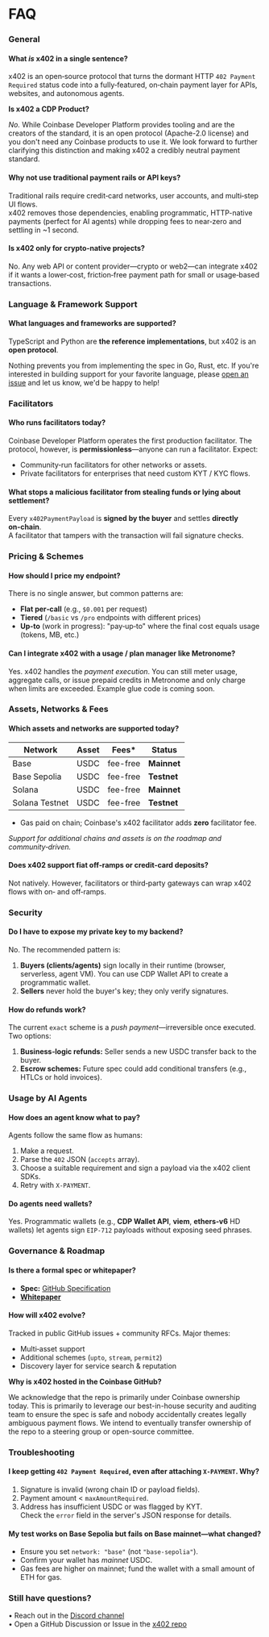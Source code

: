 # FAQ

### General

#### What _is_ x402 in a single sentence?

x402 is an open‑source protocol that turns the dormant HTTP `402 Payment Required` status code into a fully‑featured, on‑chain payment layer for APIs, websites, and autonomous agents.

**Is x402 a CDP Product?**

_No._ While Coinbase Developer Platform provides tooling and are the creators of the standard, it is an open protocol (Apache-2.0 license) and you don't need any Coinbase products to use it. We look forward to further clarifying this distinction and making x402 a credibly neutral payment standard.&#x20;

#### Why not use traditional payment rails or API keys?

Traditional rails require credit‑card networks, user accounts, and multi‑step UI flows.\
x402 removes those dependencies, enabling programmatic, HTTP-native payments (perfect for AI agents) while dropping fees to near‑zero and settling in \~1 second.

#### Is x402 only for crypto‑native projects?

No. Any web API or content provider—crypto or web2—can integrate x402 if it wants a lower‑cost, friction‑free payment path for small or usage‑based transactions.

### Language & Framework Support

#### What languages and frameworks are supported?

TypeScript and Python are **the reference implementations**, but x402 is an **open protocol**.

Nothing prevents you from implementing the spec in Go, Rust, etc. If you're interested in building support for your favorite language, please [open an issue](https://github.com/coinbase/x402/issues) and let us know, we'd be happy to help!

### Facilitators

#### Who runs facilitators today?

Coinbase Developer Platform operates the first production facilitator. The protocol, however, is **permissionless**—anyone can run a facilitator. Expect:

* Community‑run facilitators for other networks or assets.
* Private facilitators for enterprises that need custom KYT / KYC flows.

#### What stops a malicious facilitator from stealing funds or lying about settlement?

Every `x402PaymentPayload` is **signed by the buyer** and settles **directly on‑chain**.\
A facilitator that tampers with the transaction will fail signature checks.

### Pricing & Schemes

#### How should I price my endpoint?

There is no single answer, but common patterns are:

* **Flat per‑call** (e.g., `$0.001` per request)
* **Tiered** (`/basic` vs `/pro` endpoints with different prices)
* **Up‑to** (work in progress): "pay‑up‑to" where the final cost equals usage (tokens, MB, etc.)

#### Can I integrate x402 with a usage / plan manager like Metronome?

Yes. x402 handles the _payment execution_. You can still meter usage, aggregate calls, or issue prepaid credits in Metronome and only charge when limits are exceeded. Example glue code is coming soon.

### Assets, Networks & Fees

#### Which assets and networks are supported today?

| Network        | Asset | Fees\*   | Status      |
| ------------   | ----- | -------- | ----------- |
| Base           | USDC  | fee-free | **Mainnet** |
| Base Sepolia   | USDC  | fee-free | **Testnet** |
| Solana         | USDC  | fee-free | **Mainnet** |
| Solana Testnet | USDC  | fee-free | **Testnet** |

* Gas paid on chain; Coinbase's x402 facilitator adds **zero** facilitator fee.

_Support for additional chains and assets is on the roadmap and community‑driven._

#### Does x402 support fiat off‑ramps or credit‑card deposits?

Not natively. However, facilitators or third‑party gateways can wrap x402 flows with on‑ and off‑ramps.&#x20;

### Security

#### Do I have to expose my private key to my backend?

No. The recommended pattern is:

1. **Buyers (clients/agents)** sign locally in their runtime (browser, serverless, agent VM). You can use CDP Wallet API to create a programmatic wallet.
2. **Sellers** never hold the buyer's key; they only verify signatures.

#### How do refunds work?

The current `exact` scheme is a _push payment_—irreversible once executed. Two options:

1. **Business‑logic refunds:** Seller sends a new USDC transfer back to the buyer.
2. **Escrow schemes:** Future spec could add conditional transfers (e.g., HTLCs or hold invoices).

### Usage by AI Agents

#### How does an agent know what to pay?

Agents follow the same flow as humans:

1. Make a request.
2. Parse the `402` JSON (`accepts` array).
3. Choose a suitable requirement and sign a payload via the x402 client SDKs.
4. Retry with `X‑PAYMENT`.

#### Do agents need wallets?

Yes. Programmatic wallets (e.g., **CDP Wallet API**, **viem**, **ethers‑v6** HD wallets) let agents sign `EIP‑712` payloads without exposing seed phrases.

### Governance & Roadmap

#### Is there a formal spec or whitepaper?

* **Spec:** [GitHub Specification](https://github.com/coinbase/x402/tree/main/specs)
* [**Whitepaper**](https://www.x402.org/x402-whitepaper.pdf)

#### How will x402 evolve?

Tracked in public GitHub issues + community RFCs. Major themes:

* Multi‑asset support
* Additional schemes (`upto`, `stream`, `permit2`)
* Discovery layer for service search & reputation

**Why is x402 hosted in the Coinbase GitHub?**

We acknowledge that the repo is primarily under Coinbase ownership today. This is primarily to leverage our best-in-house security and auditing team to ensure the spec is safe and nobody accidentally creates legally ambiguous payment flows. We intend to eventually transfer ownership of the repo to a steering group or open-source committee.

### Troubleshooting

#### I keep getting `402 Payment Required`, even after attaching `X‑PAYMENT`. Why?

1. Signature is invalid (wrong chain ID or payload fields).
2. Payment amount < `maxAmountRequired`.
3. Address has insufficient USDC or was flagged by KYT.\
   Check the `error` field in the server's JSON response for details.

#### My test works on Base Sepolia but fails on Base mainnet—what changed?

* Ensure you set `network: "base"` (not `"base‑sepolia"`).
* Confirm your wallet has _mainnet_ USDC.
* Gas fees are higher on mainnet; fund the wallet with a small amount of ETH for gas.

### Still have questions?

• Reach out in the [Discord channel](https://discord.gg/invite/cdp)\
• Open a GitHub Discussion or Issue in the [x402 repo](https://github.com/coinbase/x402)
